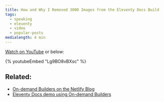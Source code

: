 ```yaml
---
title: How and Why I Removed 3000 Images from the Eleventy Docs Build
tags:
  - speaking
  - eleventy
  - video
  - popular-posts
medialength: 4 min
---
```

[Watch on YouTube](https://www.youtube.com/watch?v=Lg9BO8vBXsc) or below:

{% youtubeEmbed "Lg9BO8vBXsc" %}

## Related:

* [On-demand Builders on the Netlify Blog](https://www.netlify.com/blog/2021/04/14/faster-builds-for-large-sites-on-netlify-with-on-demand-builders-now-in-early-access/)
* [Eleventy Docs demo using On-demand Builders](https://fns-demo-cloud--11ty.netlify.app/)
